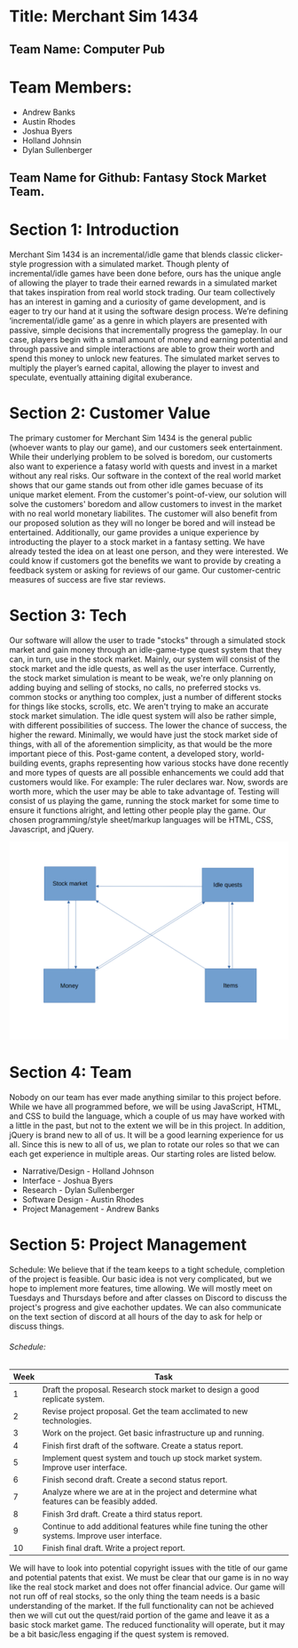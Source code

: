 # Title: Merchant Sim 1434

## Team Name: Computer Pub

# Team Members:
* Andrew Banks
* Austin Rhodes
* Joshua Byers
* Holland Johnsin
* Dylan Sullenberger

## Team Name for Github: Fantasy Stock Market Team.

# Section 1: Introduction 

Merchant Sim 1434 is an incremental/idle game that blends classic clicker-style progression with a simulated market. 
Though plenty of incremental/idle games have been done before, ours has the unique angle of allowing the player to 
trade their earned rewards in a simulated market that takes inspiration from real world stock trading. Our team 
collectively has an interest in gaming and  a curiosity of game development, and is eager to try our hand at it 
using the software design process. 
We’re defining ‘incremental/idle game’ as a genre in which players are presented with passive, simple decisions 
that incrementally progress the gameplay. In our case, players begin with a small amount of money and earning 
potential and through passive and simple interactions are able to grow their worth and spend this money to unlock 
new features. The simulated market serves to multiply the player’s earned capital, allowing the player to invest 
and speculate, eventually attaining digital exuberance.


# Section 2: Customer Value 

The primary customer for Merchant Sim 1434 is the general public (whoever wants to play our game), and our customers 
seek entertainment. While their underlying problem to be solved is boredom, our customerts also want to experience a 
fatasy world with quests and invest in a market without any real risks. Our software in the context of the real 
world market shows that our game stands out from other idle games becuase of its unique market element. 
From the customer's point-of-view, our solution will solve the customers' boredom and allow customers to invest in
the market with no real world monetary liabilites. The customer will also benefit from our proposed solution as 
they will no longer be bored and will instead be entertained. Additionally, our game provides a unique experience
by introducting the player to a stock market in a fantasy setting. We have already tested the idea on at least one 
person, and they were interested. 
We could know if customers got the benefits we want to provide by creating a feedback system or asking for reviews 
of our game. Our customer-centric measures of success are five star reviews.

# Section 3: Tech

Our software will allow the user to trade "stocks" through a simulated stock market and gain money through an idle-game-type quest system that they can, in turn, use in the stock market. Mainly, our system will consist of the stock market and the idle quests, as well as the user interface. Currently, the stock market simulation is meant to be weak, we're only planning on adding buying and selling of stocks, no calls, no preferred stocks vs. common stocks or anything too complex, just a number of different stocks for things like stocks, scrolls, etc. We aren't trying to make an accurate stock market simulation. The idle quest system will also be rather simple, with different possibilities of success. The lower the chance of success, the higher the reward. Minimally, we would have just the stock market side of things, with all of the aforemention simplicity, as that would be the more important piece of this. Post-game content, a developed story, world-building events, graphs representing how various stocks have done recently and more types of quests are all possible enhancements we could add that customers would like. For example: The ruler declares war. Now, swords are worth more, which the user may be able to take advantage of. Testing will consist of us playing the game, running the stock market for some time to ensure it functions alright, and letting other people play the game. Our chosen programming/style sheet/markup languages will be HTML, CSS, Javascript, and jQuery.

![Fantasy Stock Market block diagram](/images/block-diagram.png)

# Section 4: Team

Nobody on our team has ever made anything similar to this project before.  While we have all programmed before, we will be using JavaScript, HTML, and CSS to build the language, which a couple of us may have worked with a little in the past, but not to the extent we will be in this project.  In addition, jQuery is brand new to all of us.  It will be a good learning experience for us all.  Since this is new to all of us, we plan to rotate our roles so that we can each get experience in multiple areas.  Our starting roles are listed below.

* Narrative/Design - Holland Johnson
* Interface - Joshua Byers
* Research - Dylan Sullenberger
* Software Design - Austin Rhodes
* Project Management - Andrew Banks

# Section 5: Project Management 
Schedule:
We believe that if the team keeps to a tight schedule, completion of the project is feasible. Our basic idea is not very complicated, but we hope to implement more features, time allowing. We will mostly meet on Tuesdays and Thursdays before and after classes on Discord to discuss the project's progress and give eachother updates. We can also communicate on the text section of discord at all hours of the day to ask for help or discuss things.

###### Schedule:
| Week         | Task |
|--------------|-------------------------------------|
| 1 | Draft the proposal. Research stock market to design a good replicate system. |
| 2 | Revise project proposal. Get the team acclimated to new technologies. |
| 3 | Work on the project. Get basic infrastructure up and running. |
| 4 | Finish first draft of the software. Create a status report. |
| 5 | Implement quest system and touch up stock market system. Improve user interface. |
| 6 | Finish second draft. Create a second status report. |
| 7 | Analyze where we are at in the project and determine what features can be feasibly added. |
| 8 | Finish 3rd draft. Create a third status report. |
| 9 | Continue to add additional features while fine tuning the other systems. Improve user interface. |
| 10| Finish final draft. Write a project report. |


We will have to look into potential copyright issues with the title of our game and potential patents that exist. We must be clear that our game is in no way like the real stock market and does not offer financial advice. Our game will not run off of real stocks, so the only thing the team needs is a basic understanding of the market. If the full functionality can not be achieved then we will cut out the quest/raid portion of the game and leave it as a basic stock market game. The reduced functionality will operate, but it may be a bit basic/less engaging if the quest system is removed.

